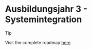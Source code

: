 # Ausbildungsjahr 3 - Systemintegration

> [!TIP]
> Visit the complete roadmap [here](https://roadmap.sh/r/fachinformatiker-ausbildungsjahr-3-systemintegration)